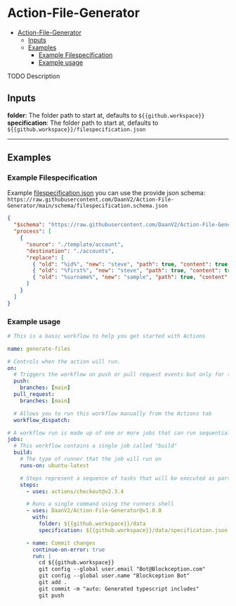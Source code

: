 # Action-File-Generator

- [Action-File-Generator](#action-file-generator)
  - [Inputs](#inputs)
  - [Examples](#examples)
    - [Example Filespecification](#example-filespecification)
    - [Example usage](#example-usage)

TODO Description

## Inputs

**folder**: The folder path to start at, defaults to `${{github.workspace}}`  
**specification**: The folder path to start at, defaults to `${{github.workspace}}/filespecification.json`

---

## Examples

### Example Filespecification

Example [filespecification.json](./examples/filespecification.json) you can use the provide json schema:
`https://raw.githubusercontent.com/DaanV2/Action-File-Generator/main/schema/filespecification.schema.json`

```json
{
  "$schema": "https://raw.githubusercontent.com/DaanV2/Action-File-Generator/main/schema/filespecification.schema.json",
  "process": [
    {
      "source": "./template/account",
      "destination": "./accounts",
      "replace": [
        { "old": "%id%", "new": "steve", "path": true, "content": true },
        { "old": "%first%", "new": "steve", "path": true, "content": true },
        { "old": "%surname%", "new": "sample", "path": true, "content": true }
      ]
    }
  ]
}
```

### Example usage

```yml
# This is a basic workflow to help you get started with Actions

name: generate-files

# Controls when the action will run.
on:
  # Triggers the workflow on push or pull request events but only for the master branch
  push:
    branches: [main]
  pull_request:
    branches: [main]

  # Allows you to run this workflow manually from the Actions tab
  workflow_dispatch:

# A workflow run is made up of one or more jobs that can run sequentially or in parallel
jobs:
  # This workflow contains a single job called "build"
  build:
    # The type of runner that the job will run on
    runs-on: ubuntu-latest

    # Steps represent a sequence of tasks that will be executed as part of the job
    steps:
      - uses: actions/checkout@v2.3.4

      # Runs a single command using the runners shell
      - uses: DaanV2/Action-File-Generator@v1.0.0
        with:
          folder: ${{github.workspace}}/data
          specification: ${{github.workspace}}/data/specification.json

      - name: Commit changes
        continue-on-error: true
        run: |
          cd ${{github.workspace}}
          git config --global user.email "Bot@Blockception.com"
          git config --global user.name "Blockception Bot"
          git add .
          git commit -m "auto: Generated typescript includes"
          git push
```
